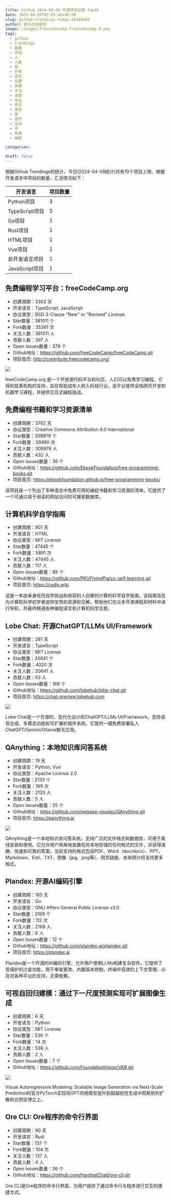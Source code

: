 ```yaml
---
title: Github 2024-04-09 开源项目日报 Top10
date: 2024-04-09T07:01:40+08:00
slug: github-trendings-today-20240409
author: 老孙正经胡说
image: /images/freecodecamp-freecodecamp-0.png
tags:
  - github
  - trendings
  - 数量
  - 项目
  - 人
  - 人数
  - 和
  - 开发
  - 语言
  - 创建
  - 周期
  - 关注
  - 贡献
  - 地址
  - 协议
  - 类型
  - 是
  - 提供
  - 支持
  - 中
  - 免费
  - 编程

categories:

draft: false
---
```



根据Github Trendings的统计，今日(2024-04-09统计)共有10个项目上榜。根据开发语言中项目的数量，汇总情况如下：

| 开发语言 | 项目数量 |
|  ----  | ----  |
| Python项目 | 3 |
| TypeScript项目 | 3 |
| Go项目 | 1 |
| Rust项目 | 1 |
| HTML项目 | 1 |
| Vue项目 | 1 |
| 非开发语言项目 | 1 |
| JavaScript项目 | 1 |

## 免费编程学习平台：freeCodeCamp.org

* 创建周期：3302 天
* 开发语言：TypeScript, JavaScript
* 协议类型：BSD 3-Clause "New" or "Revised" License
* Star数量：381011 个
* Fork数量：35361 次
* 关注人数：381011 人
* 贡献人数：397 人
* Open Issues数量：378 个
* Github地址：https://github.com/freeCodeCamp/freeCodeCamp.git
* 项目首页: http://contribute.freecodecamp.org/


![](/images/freecodecamp-freecodecamp-0.png)

freeCodeCamp.org 是一个开放源代码平台和社区，人们可以免费学习编程。它得到慈善机构的支持，旨在帮助成年人转入科技行业。该平台提供全栈网页开发和机器学习课程，并提供交互式编程挑战。

## 免费编程书籍和学习资源清单

* 创建周期：3762 天
* 协议类型：Creative Commons Attribution 4.0 International
* Star数量：309978 个
* Fork数量：59490 次
* 关注人数：309978 人
* 贡献人数：432 人
* Open Issues数量：36 个
* Github地址：https://github.com/EbookFoundation/free-programming-books.git
* 项目首页: https://ebookfoundation.github.io/free-programming-books/


该项目是一个列出了多种语言中免费可用的编程书籍和学习资源的清单。它提供了一个可通过易于阅读的网站访问的可搜索数据库。

## 计算机科学自学指南

* 创建周期：901 天
* 开发语言：HTML
* 协议类型：MIT License
* Star数量：47445 个
* Fork数量：5891 次
* 关注人数：47445 人
* 贡献人数：117 人
* Open Issues数量：98 个
* Github地址：https://github.com/PKUFlyingPig/cs-self-learning.git
* 项目首页: https://csdiy.wiki


这是一本由亲身经历自学挑战和收获的人创建的计算机科学自学指南。该指南旨在为计算机科学初学者提供宝贵的资源和见解，帮助他们在众多开源课程和材料中进行导航，并最终精通各种编程语言和计算机科学主题。

## Lobe Chat: 开源ChatGPT/LLMs UI/Framework

* 创建周期：281 天
* 开发语言：TypeScript
* 协议类型：MIT License
* Star数量：20641 个
* Fork数量：4020 次
* 关注人数：20641 人
* 贡献人数：63 人
* Open Issues数量：166 个
* Github地址：https://github.com/lobehub/lobe-chat.git
* 项目首页: https://chat-preview.lobehub.com


![](/images/lobehub-lobe-chat-0.png)

Lobe Chat是一个开源的、现代化设计的ChatGPT/LLMs UI/Framework，支持语音合成、多模态功能和可扩展的插件系统。它提供一键免费部署私人ChatGPT/Gemini/Ollama聊天应用。

## QAnything：本地知识库问答系统

* 创建周期：19 天
* 开发语言：Python, Vue
* 协议类型：Apache License 2.0
* Star数量：2133 个
* Fork数量：169 次
* 关注人数：2133 人
* 贡献人数：5 人
* Open Issues数量：25 个
* Github地址：https://github.com/netease-youdao/QAnything.git
* 项目首页: https://qanything.ai


![](/images/netease-youdao-qanything-0.png)

QAnything是一个本地知识库问答系统，支持广泛的文件格式和数据库，可用于离线安装和使用。它允许用户简单地放置任何本地存储的任何格式的文件，并获得准确、快速和可靠的答案。当前支持的格式包括PDF、Word（doc/docx）、PPT、Markdown、Eml、TXT、图像（jpg、png等）、网页链接，未来预计将支持更多格式。

## Plandex: 开源AI编码引擎

* 创建周期：165 天
* 开发语言：Go
* 协议类型：GNU Affero General Public License v3.0
* Star数量：2169 个
* Fork数量：112 次
* 关注人数：2169 人
* 贡献人数：6 人
* Open Issues数量：12 个
* Github地址：https://github.com/plandex-ai/plandex.git
* 项目首页: https://plandex.ai


Plandex是一个开源的AI编码引擎，允许用户使用LLMs构建复杂软件。它提供了受保护的沙盒功能，用于审查更改，内置版本控制，终端中高效的上下文管理，以及对各种平台的支持，无需依赖。

## 可视自回归建模：通过下一尺度预测实现可扩展图像生成

* 创建周期：6 天
* 开发语言：Python
* 协议类型：MIT License
* Star数量：536 个
* Fork数量：14 次
* 关注人数：536 人
* 贡献人数：2 人
* Open Issues数量：7 个
* Github地址：https://github.com/FoundationVision/VAR.git


![](/images/foundationvision-var-0.png)

Visual Autoregressive Modeling: Scalable Image Generation via Next-Scale Prediction的官方PyTorch实现将GPT风格模型提升到超越视觉生成中观察到的扩散和比例定律之上。

## Ore CLI: Ore程序的命令行界面

* 创建周期：90 天
* 开发语言：Rust
* Star数量：137 个
* Fork数量：104 次
* 关注人数：137 人
* 贡献人数：4 人
* Open Issues数量：26 个
* Github地址：https://github.com/HardhatChad/ore-cli.git


Ore CLI是Ore程序的命令行界面，为用户提供了通过命令行与程序进行交互的便捷方式。


